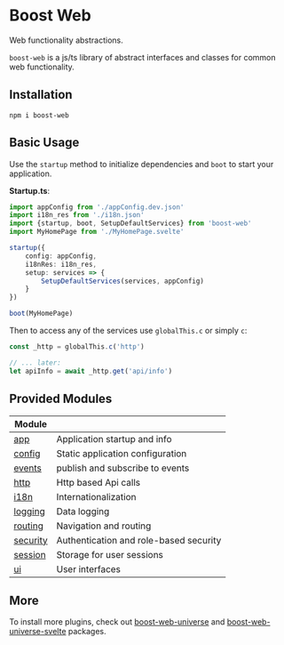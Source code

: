 # Boost Web

Web functionality abstractions.

`boost-web` is a js/ts library of abstract interfaces and classes for common web functionality.

## Installation

```shell
npm i boost-web
```

## Basic Usage

Use the `startup` method to initialize dependencies and `boot` to start your application.

**Startup.ts**:
```typescript
import appConfig from './appConfig.dev.json'
import i18n_res from './i18n.json'
import {startup, boot, SetupDefaultServices} from 'boost-web'
import MyHomePage from './MyHomePage.svelte'

startup({
    config: appConfig,
    i18nRes: i18n_res,
    setup: services => {
        SetupDefaultServices(services, appConfig)
    }
})

boot(MyHomePage)
```

Then to access any of the services use `globalThis.c` or simply `c`:

```typescript
const _http = globalThis.c('http')

// ... later:
let apiInfo = await _http.get('api/info')
```

## Provided Modules

| Module |  |
| ------------------------| -------|
| [app](https://github.com/lgirma/boost-web/tree/master/src/app) | Application startup and info |
| [config](https://github.com/lgirma/boost-web/tree/master/src/config) | Static application configuration |
| [events](https://github.com/lgirma/boost-web/tree/master/src/events) | publish and subscribe to events |
| [http](https://github.com/lgirma/boost-web/tree/master/src/events) | Http based Api calls |
| [i18n](https://github.com/lgirma/boost-web/tree/master/src/i18n) | Internationalization |
| [logging](https://github.com/lgirma/boost-web/tree/master/src/log) | Data logging |
| [routing](https://github.com/lgirma/boost-web/tree/master/src/routing) | Navigation and routing |
| [security](https://github.com/lgirma/boost-web/tree/master/src/security) | Authentication and role-based security |
| [session](https://github.com/lgirma/boost-web/tree/master/src/session) | Storage for user sessions |
| [ui](https://github.com/lgirma/boost-web/tree/master/src/ui) | User interfaces |

## More

To install more plugins, check out [boost-web-universe](https://github.com/lgirma/boost-web-universe) and [boost-web-universe-svelte](https://github.com/lgirma/boost-web-universe-svelte) packages.